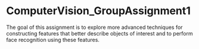 # ComputerVision_GroupAssignment1
The goal of this assignment is to explore more advanced techniques for constructing features that better describe objects of interest and to perform face recognition using these features. 
